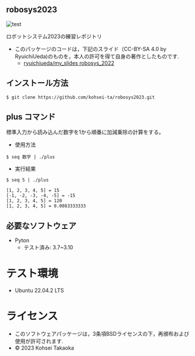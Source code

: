 ## robosys2023

![test](https://github.com/kohsei-ta/robosys2023/actions/workflows/test.yml/badge.svg)

ロボットシステム2023の練習レポジトリ
* このパッケージのコードは，下記のスライド（CC-BY-SA 4.0 by RyuichiUeda)のものを，本人の許可を得て自身の著作としたものです.
	* [ryuichiueda/my_slides robosys_2022](https://github.com/ryuichiueda/my_slides/tree/master/robosys_2022)

## インストール方法
```
$ git clone https://github.com/kohsei-ta/robosys2023.git 
```

## plus	コマンド

標準入力から読み込んだ数字を1から順番に加減乗除の計算をする。

* 使用方法
```
$ seq 数字 | ./plus
```

* 実行結果
```
$ seq 5 | ./plus
```
```
[1, 2, 3, 4, 5] = 15
[-1, -2, -3, -4, -5] = -15
[1, 2, 3, 4, 5] = 120
[1, 2, 3, 4, 5] = 0.0083333333
```

## 必要なソフトウェア
* Pyton
  * テスト済み: 3.7~3.10

# テスト環境
* Ubuntu 22.04.2 LTS

# ライセンス

* このソフトウェアパッケージは，3条項BSDライセンスの下，再頒布および使用が許可されます.
* © 2023 Kohsei Takaoka
